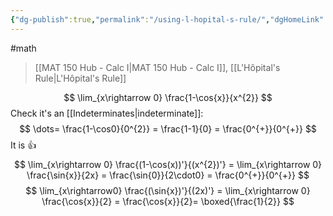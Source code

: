 ```yaml
---
{"dg-publish":true,"permalink":"/using-l-hopital-s-rule/","dgHomeLink":true,"dgPassFrontmatter":false}
---
```


#math 
>[[MAT 150 Hub - Calc I|MAT 150 Hub - Calc I]], [[L'Hôpital's Rule|L'Hôpital's Rule]]

$$
\lim_{x\rightarrow 0} \frac{1-\cos{x}}{x^{2}} $$
Check it's an [[Indeterminates|indeterminate]]:
$$
\dots= \frac{1-\cos0}{0^{2}} = \frac{1-1}{0} = \frac{0^{+}}{0^{+}}
$$
It is 👍
$$
\lim_{x\rightarrow 0} \frac{(1-\cos(x))'}{(x^{2})'} = \lim_{x\rightarrow 0} \frac{\sin{x}}{2x} = \frac{\sin{0}}{2\cdot0} = \frac{0^{+}}{0^{+}}
$$
$$
\lim_{x\rightarrow0} \frac{(\sin{x})'}{(2x)'} = \lim_{x\rightarrow 0} \frac{\cos{x}}{2} = \frac{\cos{x}}{2}= \boxed{\frac{1}{2}}
$$